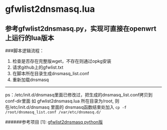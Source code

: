 # gfwlist2dnsmasq.lua
## 参考gfwlist2dnsmasq.py，实现可直接在openwrt上运行的lua版本

###脚本逻辑流程：

1. 检查是否存在完整版wget，不存在则通过opkg安装
2. 请求github上的gfwlist.txt
3. 在脚本所在目录生成dnsmasq_list.conf
4. 重新加载dnsmasq

------
ps：/etc/init.d/dnsmasq里面已修改过，把生成的dnsmasq_list.conf拷贝到conf-dir里面
如 gfwlist2dnsmasq.lua 所在目录为/root, 则在/etc/init.d/dnsmasq 里面的 
dnsmasq函数结束处加入 `cp -f /root/dnsmasq_list.conf /var/etc/dnsmasq.d/`

######参考项目
[1]: [gfwlist2dnsmasq python版](http://https://github.com/cokebar/gfwlist2dnsmasq)
